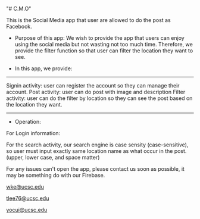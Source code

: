 "# C.M.O" 

This is the Social Media app that user are allowed to do the post as Facebook.

- Purpose of this app:
We wish to provide the app that users can enjoy using the social media but not wasting not too much time.
Therefore, we provide the filter function so that user can filter the location they want to see.

- In this app, we provide:
**********************************
Signin activity: user can register the account so they can manage their account.
Post activity: user can do post with image and description
Filter activity: user can do the filter by location so they can see the post based on the location they want.
**********************************


- Operation:

For Login information:

For the search activity, our search engine is case sensity (case-sensitive), so user must input exactly same location name as what occur in the post. (upper, lower case, and space matter)

For any issues can't open the app, please contact us soon as possible, it may be something do with our Firebase. 

wke@ucsc.edu

tlee76@ucsc.edu

yocui@ucsc.edu
